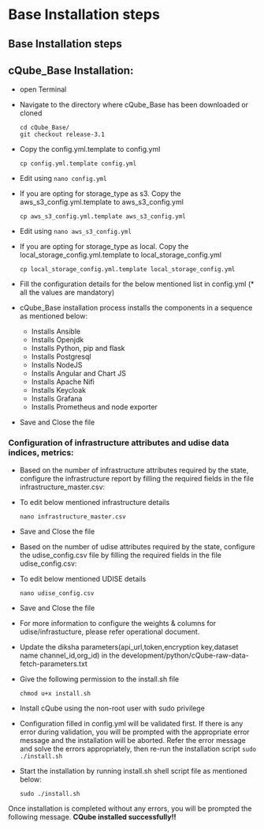 # Base Installation steps

## Base Installation steps

## cQube\_Base Installation:

* open Terminal
* Navigate to the directory where cQube\_Base has been downloaded or cloned 

  ```text
  cd cQube_Base/
  git checkout release-3.1
  ```

* Copy the config.yml.template to config.yml 

  ```text
  cp config.yml.template config.yml
  ```

* Edit using `nano config.yml`
* If you are opting for storage\_type as s3. Copy the aws\_s3\_config.yml.template to aws\_s3\_config.yml 

  ```text
  cp aws_s3_config.yml.template aws_s3_config.yml
  ```

* Edit using `nano aws_s3_config.yml`
* If you are opting for storage\_type as local. Copy the local\_storage\_config.yml.template to local\_storage\_config.yml 

  ```text
  cp local_storage_config.yml.template local_storage_config.yml
  ```

* Fill the configuration details for the below mentioned list in config.yml \(\* all the values are mandatory\)
* cQube\_Base installation process installs the components in a sequence as mentioned below:
  * Installs Ansible
  * Installs Openjdk
  * Installs Python, pip and flask
  * Installs Postgresql
  * Installs NodeJS
  * Installs Angular and Chart JS
  * Installs Apache Nifi
  * Installs Keycloak
  * Installs Grafana
  * Installs Prometheus and node exporter
* Save and Close the file

### Configuration of infrastructure attributes and udise data indices, metrics:

* Based on the number of infrastructure attributes required by the state, configure the infrastructure report by filling the required fields in the file infrastructure\_master.csv:
* To edit below mentioned infrastructure details

  ```text
  nano infrastructure_master.csv
  ```

* Save and Close the file
* Based on the number of udise attributes required by the state, configure the udise\_config.csv file by filling the required fields in the file udise\_config.csv:
* To edit below mentioned UDISE details

  ```text
  nano udise_config.csv
  ```

* Save and Close the file
* For more information to configure the weights & columns for udise/infrastucture, please refer operational document.
* Update the diksha parameters\(api\_url,token,encryption key,dataset name channel\_id,org\_id\) in the development/python/cQube-raw-data-fetch-parameters.txt
* Give the following permission to the install.sh file

  ```text
  chmod u+x install.sh
  ```

* Install cQube using the non-root user with sudo privilege
* Configuration filled in config.yml will be validated first. If there is any error during validation, you will be prompted with the appropriate error message and the installation will be aborted. Refer the error message and solve the errors appropriately, then re-run the installation script `sudo ./install.sh`
* Start the installation by running install.sh shell script file as mentioned below:

  ```text
  sudo ./install.sh
  ```

Once installation is completed without any errors, you will be prompted the following message. **CQube installed successfully!!**

